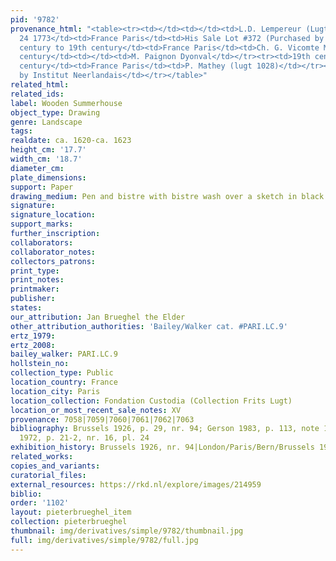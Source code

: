 ```yaml
---
pid: '9782'
provenance_html: "<table><tr><td></td><td></td><td>L.D. Lempereur (Lugt 1740)</td></tr><tr><td>May
  24 1773</td><td>France Paris</td><td>His Sale Lot #372 (Purchased by Marin)</td></tr><tr><td>18th
  century to 19th century</td><td>France Paris</td><td>Ch. G. Vicomte Morel de Vindé</td></tr><tr><td>18th
  century</td><td></td><td>M. Paignon Dyonval</td></tr><tr><td>19th century to 20th
  century</td><td>France Paris</td><td>P. Mathey (lugt 1028)</td></tr><tr><td>1908</td><td></td><td>Acquired
  by Institut Neerlandais</td></tr></table>"
related_html: 
related_ids: 
label: Wooden Summerhouse
object_type: Drawing
genre: Landscape
tags: 
realdate: ca. 1620-ca. 1623
height_cm: '17.7'
width_cm: '18.7'
diameter_cm: 
plate_dimensions: 
support: Paper
drawing_medium: Pen and bistre with bistre wash over a sketch in black chalk
signature: 
signature_location: 
support_marks: 
further_inscription: 
collaborators: 
collaborator_notes: 
collectors_patrons: 
print_type: 
print_notes: 
printmaker: 
publisher: 
states: 
our_attribution: Jan Brueghel the Elder
other_attribution_authorities: 'Bailey/Walker cat. #PARI.LC.9'
ertz_1979: 
ertz_2008: 
bailey_walker: PARI.LC.9
hollstein_no: 
collection_type: Public
location_country: France
location_city: Paris
location_collection: Fondation Custodia (Collection Frits Lugt)
location_or_most_recent_sale_notes: XV
provenance: 7058|7059|7060|7061|7062|7063
bibliography: Brussels 1926, p. 29, nr. 94; Gerson 1983, p. 113, note 1; London/Paris/Bern/Brussels
  1972, p. 21-2, nr. 16, pl. 24
exhibition_history: Brussels 1926, nr. 94|London/Paris/Bern/Brussels 1972, nr. 16
related_works: 
copies_and_variants: 
curatorial_files: 
external_resources: https://rkd.nl/explore/images/214959
biblio: 
order: '1102'
layout: pieterbrueghel_item
collection: pieterbrueghel
thumbnail: img/derivatives/simple/9782/thumbnail.jpg
full: img/derivatives/simple/9782/full.jpg
---
```

